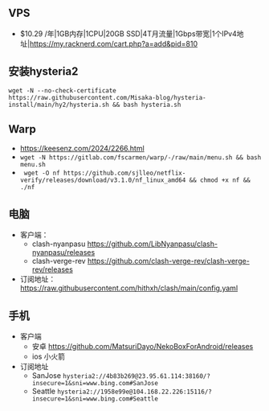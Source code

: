 ## VPS
- $10.29 /年|1GB内存|1CPU|20GB SSD|4T月流量|1Gbps带宽|1个IPv4地址|https://my.racknerd.com/cart.php?a=add&pid=810

## 安装hysteria2
```wget -N --no-check-certificate https://raw.githubusercontent.com/Misaka-blog/hysteria-install/main/hy2/hysteria.sh && bash hysteria.sh```

## Warp 
- https://keesenz.com/2024/2266.html
- ```wget -N https://gitlab.com/fscarmen/warp/-/raw/main/menu.sh && bash menu.sh```
- ``` wget -O nf https://github.com/sjlleo/netflix-verify/releases/download/v3.1.0/nf_linux_amd64 && chmod +x nf && ./nf```


## 电脑
- 客户端：
  - clash-nyanpasu https://github.com/LibNyanpasu/clash-nyanpasu/releases
  - clash-verge-rev https://github.com/clash-verge-rev/clash-verge-rev/releases
- 订阅地址： https://raw.githubusercontent.com/hithxh/clash/main/config.yaml

## 手机
- 客户端
  - 安卓 https://github.com/MatsuriDayo/NekoBoxForAndroid/releases
  - ios 小火箭
- 订阅地址
  - SanJose ```hysteria2://4b83b269@23.95.61.114:38160/?insecure=1&sni=www.bing.com#SanJose```
  - Seattle ```hysteria2://1958e99e@104.168.22.226:15116/?insecure=1&sni=www.bing.com#Seattle```
